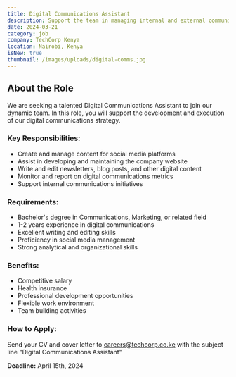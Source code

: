 ```yaml
---
title: Digital Communications Assistant
description: Support the team in managing internal and external communications and content creation for a leading tech company in Kenya.
date: 2024-03-21
category: job
company: TechCorp Kenya
location: Nairobi, Kenya
isNew: true
thumbnail: /images/uploads/digital-comms.jpg
---
```


## About the Role

We are seeking a talented Digital Communications Assistant to join our dynamic team. In this role, you will support the development and execution of our digital communications strategy.

### Key Responsibilities:

- Create and manage content for social media platforms
- Assist in developing and maintaining the company website
- Write and edit newsletters, blog posts, and other digital content
- Monitor and report on digital communications metrics
- Support internal communications initiatives

### Requirements:

- Bachelor's degree in Communications, Marketing, or related field
- 1-2 years experience in digital communications
- Excellent writing and editing skills
- Proficiency in social media management
- Strong analytical and organizational skills

### Benefits:

- Competitive salary
- Health insurance
- Professional development opportunities
- Flexible work environment
- Team building activities

### How to Apply:

Send your CV and cover letter to careers@techcorp.co.ke with the subject line "Digital Communications Assistant"

**Deadline:** April 15th, 2024 